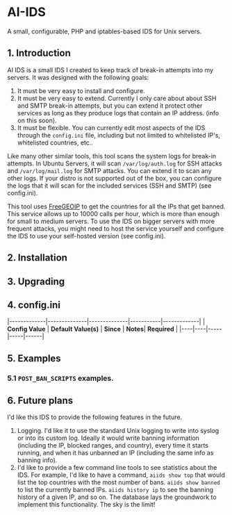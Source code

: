 # AI-IDS
A small, configurable, PHP and iptables-based IDS for Unix servers.

## 1. Introduction

AI IDS is a small IDS I created to keep track of break-in attempts into my servers. It was designed with the following goals:

1. It must be very easy to install and configure.
2. It must be very easy to extend. Currently I only care about about SSH and SMTP break-in attempts, but you can extend it protect other services as long as they produce logs that contain an IP address. (info on this soon).
3. It must be flexible. You can currently edit most aspects of the IDS through the `config.ini` file, including but not limited to whitelisted IP's, whitelisted countries, etc..

Like many other similar tools, this tool scans the system logs for break-in attempts. In Ubuntu Servers, it will scan `/var/log/auth.log` for SSH attacks and `/var/log/mail.log` for SMTP attacks. You can extend it to scan any other logs. If your distro is not supported out of the box, you can configure the logs that it will scan for the included services (SSH and SMTP) (see config.ini).

This tool uses [FreeGEOIP](https://freegeoip.net/) to get the countries for all the IPs that get banned. This service allows up to 10000 calls per hour, which is more than enough for small to medium servers. To use the IDS on bigger servers with more frequent attacks, you might need to host the service yourself and configure the IDS to use your self-hosted version (see config.ini).

## 2. Installation
## 3. Upgrading
## 4. config.ini

|-------------|--------------|--------------|-----------|-------------|
| **Config Value** | **Default Value(s)** | **Since** | **Notes**| **Required** |
|----|----|-----|-----|------|
## 5. Examples
### 5.1 `POST_BAN_SCRIPTS` examples.

## 6. Future plans

I'd like this IDS to provide the following features in the future.

1. Logging. I'd like it to use the standard Unix logging to write into syslog or into its custom log. Ideally it would write banning information (including the IP, blocked ranges, and country), every time it starts running, and when it has unbanned an IP (including the same info as banning info).
2. I'd like to provide a few command line tools to see statistics about the IDS. For example, I'd like to have a command, `aiids show top` that would list the top countries with the most number of bans. `aiids show banned` to list the currently banned IPs. `aiids history ip` to see the banning history of a given IP, and so on. The database lays the groundwork to implement this functionality. The sky is the limit!